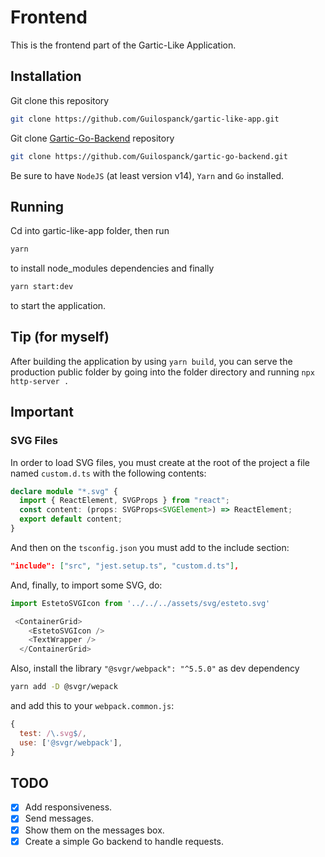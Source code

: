 # Frontend
This is the frontend part of the Gartic-Like Application.

## Installation
Git clone this repository
```bash
git clone https://github.com/Guilospanck/gartic-like-app.git
```

Git clone [Gartic-Go-Backend](https://github.com/Guilospanck/gartic-go-backend) repository
```bash
git clone https://github.com/Guilospanck/gartic-go-backend.git
```

Be sure to have <code>NodeJS</code> (at least version v14), <code>Yarn</code> and <code>Go</code> installed.

## Running

Cd into gartic-like-app folder, then run
```bash
yarn
```
to install node_modules dependencies and finally
```bash
yarn start:dev
```
to start the application.


## Tip (for myself)
After building the application by using `yarn build`, you can serve the production public folder by going into the folder directory and running
`npx http-server .`

## Important
### SVG Files
In order to load SVG files, you must create at the root of the project a file named ```custom.d.ts``` with the following contents:
```ts
declare module "*.svg" {
  import { ReactElement, SVGProps } from "react";
  const content: (props: SVGProps<SVGElement>) => ReactElement;
  export default content;
}
```
And then on the ```tsconfig.json``` you must add to the include section:
```json
"include": ["src", "jest.setup.ts", "custom.d.ts"],
```
And, finally, to import some SVG, do:
```ts
import EstetoSVGIcon from '../../../assets/svg/esteto.svg'

 <ContainerGrid>
    <EstetoSVGIcon />
    <TextWrapper />
  </ContainerGrid>
```
Also, install the library `"@svgr/webpack": "^5.5.0"` as dev dependency
```bash
yarn add -D @svgr/wepack
```
and add this to your `webpack.common.js`:
```js
{
  test: /\.svg$/,
  use: ['@svgr/webpack'],
}
```

## TODO
- [x] Add responsiveness.
- [x] Send messages.
- [x] Show them on the messages box.
- [x] Create a simple Go backend to handle requests.
